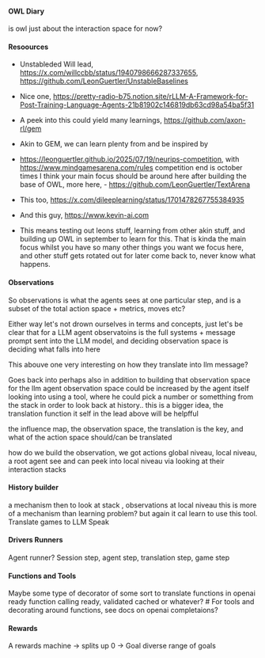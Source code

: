 #### OWL Diary

is owl just about the interaction space for now?

#### Resoources

- Unstableded Will lead, https://x.com/willccbb/status/1940798666287337655, https://github.com/LeonGuertler/UnstableBaselines
- Nice one, https://pretty-radio-b75.notion.site/rLLM-A-Framework-for-Post-Training-Language-Agents-21b81902c146819db63cd98a54ba5f31
- A peek into this could yield many learnings, https://github.com/axon-rl/gem
- Akin to GEM, we can learn plenty from and be inspired by
- https://leonguertler.github.io/2025/07/19/neurips-competition, with https://www.mindgamesarena.com/rules competition end is october
  times I think your main focus should be around here after building the base of OWL, more here, - https://github.com/LeonGuertler/TextArena
- This too, https://x.com/dileeplearning/status/1701478267755384935
- And this guy, https://www.kevin-ai.com

- This means testing out leons stuff, learning from other akin stuff, and building up OWL in september to learn for this. That is kinda the main
  focus whilst you have so many other things you want we focus here, and other stuff gets rotated out for later come back to, never know what happens.

#### Observations

So observations is what the agents sees at one particular step, and is a subset of the total action space + metrics, moves etc?

Either way let's not drown ourselves in terms and concepts, just let's be clear that for a LLM agent
observatoins is the full systems + message prompt sent into the LLM model, and deciding observation space is
deciding what falls into here

This abouve one very interesting on how they translate into llm message?

Goes back into perhaps also in addition to building that observation space for the llm agent observation space could be increased by the agent itself looking into using a tool, where he could pick a number or sometthing from the stack in order to look back at history.. this is a bigger idea, the translation function it self in the lead above will be helpfful

the influence map, the observation space, the translation is the key, and what of the action space should/can be translated

how do we build the observation, we got actions global niveau, local niveau, a root agent see and can peek into local niveau via looking at their interaction stacks

#### History builder

a mechanism then to look at stack , observations at local niveau
this is more of a mechanism than learning problem? but again it cal learn to use this tool.
Translate games to LLM Speak

#### Drivers Runners

Agent runner?
Session step, agent step, translation step, game step

#### Functions and Tools

Maybe some type of decorator of some sort to translate functions in openai ready function calling ready, validated cached or whatever? # For tools and decorating around functions, see docs on openai completaions?

#### Rewards

A rewards machine -> splits up 0 -> Goal
diverse range of goals
